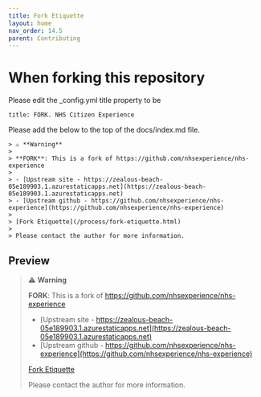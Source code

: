 ```yaml
---
title: Fork Etiquette
layout: home
nav_order: 14.5
parent: Contributing
---
```




# When forking this repository

Please edit the _config.yml title property to be
```
title: FORK. NHS Citizen Experience
```

Please add the below to the top of the docs/index.md file.

```
> ⚠️ **Warning**
>  
> **FORK**: This is a fork of https://github.com/nhsexperience/nhs-experience
> 
> - [Upstream site - https://zealous-beach-05e189903.1.azurestaticapps.net](https://zealous-beach-05e189903.1.azurestaticapps.net)
> - [Upstream github - https://github.com/nhsexperience/nhs-experience](https://github.com/nhsexperience/nhs-experience)
>
> [Fork Etiquette](/process/fork-etiquette.html)
> 
> Please contact the author for more information.
```

## Preview

> ⚠️ **Warning**
>  
> **FORK**: This is a fork of https://github.com/nhsexperience/nhs-experience
> 
> - [Upstream site - https://zealous-beach-05e189903.1.azurestaticapps.net](https://zealous-beach-05e189903.1.azurestaticapps.net)
> - [Upstream github - https://github.com/nhsexperience/nhs-experience](https://github.com/nhsexperience/nhs-experience)
>
> [Fork Etiquette](/process/fork-etiquette.html)
> 
> Please contact the author for more information.